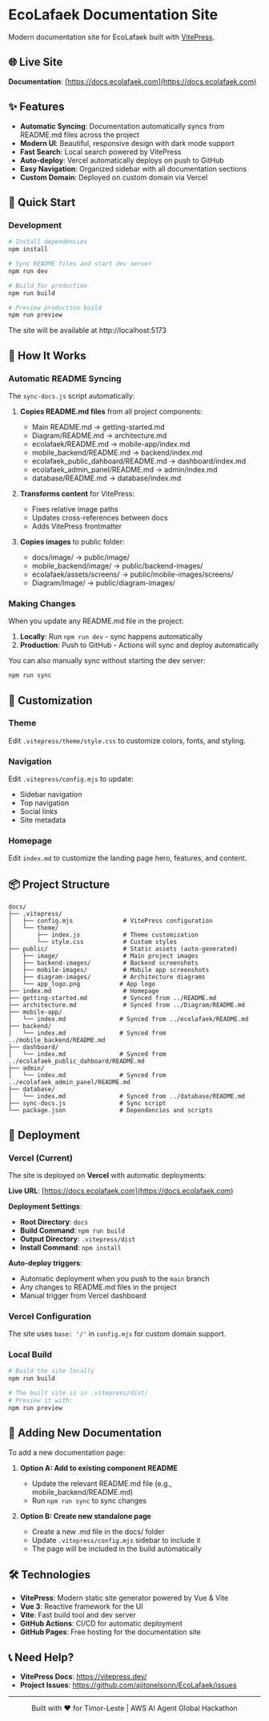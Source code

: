 # EcoLafaek Documentation Site

Modern documentation site for EcoLafaek built with [VitePress](https://vitepress.dev/).

## 🌐 Live Site

**Documentation**: [https://docs.ecolafaek.com](https://docs.ecolafaek.com)

## ✨ Features

- **Automatic Syncing**: Documentation automatically syncs from README.md files across the project
- **Modern UI**: Beautiful, responsive design with dark mode support
- **Fast Search**: Local search powered by VitePress
- **Auto-deploy**: Vercel automatically deploys on push to GitHub
- **Easy Navigation**: Organized sidebar with all documentation sections
- **Custom Domain**: Deployed on custom domain via Vercel

## 🚀 Quick Start

### Development

```bash
# Install dependencies
npm install

# Sync README files and start dev server
npm run dev

# Build for production
npm run build

# Preview production build
npm run preview
```

The site will be available at http://localhost:5173

## 📁 How It Works

### Automatic README Syncing

The `sync-docs.js` script automatically:

1. **Copies README.md files** from all project components:

   - Main README.md → getting-started.md
   - Diagram/README.md → architecture.md
   - ecolafaek/README.md → mobile-app/index.md
   - mobile_backend/README.md → backend/index.md
   - ecolafaek_public_dahboard/README.md → dashboard/index.md
   - ecolafaek_admin_panel/README.md → admin/index.md
   - database/README.md → database/index.md

2. **Transforms content** for VitePress:

   - Fixes relative image paths
   - Updates cross-references between docs
   - Adds VitePress frontmatter

3. **Copies images** to public folder:
   - docs/image/ → public/image/
   - mobile_backend/image/ → public/backend-images/
   - ecolafaek/assets/screens/ → public/mobile-images/screens/
   - Diagram/Image/ → public/diagram-images/

### Making Changes

When you update any README.md file in the project:

1. **Locally**: Run `npm run dev` - sync happens automatically
2. **Production**: Push to GitHub - Actions will sync and deploy automatically

You can also manually sync without starting the dev server:

```bash
npm run sync
```

## 🎨 Customization

### Theme

Edit `.vitepress/theme/style.css` to customize colors, fonts, and styling.

### Navigation

Edit `.vitepress/config.mjs` to update:

- Sidebar navigation
- Top navigation
- Social links
- Site metadata

### Homepage

Edit `index.md` to customize the landing page hero, features, and content.

## 📦 Project Structure

```
docs/
├── .vitepress/
│   ├── config.mjs              # VitePress configuration
│   └── theme/
│       ├── index.js            # Theme customization
│       └── style.css           # Custom styles
├── public/                     # Static assets (auto-generated)
│   ├── image/                  # Main project images
│   ├── backend-images/         # Backend screenshots
│   ├── mobile-images/          # Mobile app screenshots
│   ├── diagram-images/         # Architecture diagrams
│   └── app_logo.png           # App logo
├── index.md                    # Homepage
├── getting-started.md          # Synced from ../README.md
├── architecture.md             # Synced from ../Diagram/README.md
├── mobile-app/
│   └── index.md               # Synced from ../ecolafaek/README.md
├── backend/
│   └── index.md               # Synced from ../mobile_backend/README.md
├── dashboard/
│   └── index.md               # Synced from ../ecolafaek_public_dahboard/README.md
├── admin/
│   └── index.md               # Synced from ../ecolafaek_admin_panel/README.md
├── database/
│   └── index.md               # Synced from ../database/README.md
├── sync-docs.js               # Sync script
└── package.json               # Dependencies and scripts
```

## 🚀 Deployment

### Vercel (Current)

The site is deployed on **Vercel** with automatic deployments:

**Live URL**: [https://docs.ecolafaek.com](https://docs.ecolafaek.com)

**Deployment Settings**:

- **Root Directory**: `docs`
- **Build Command**: `npm run build`
- **Output Directory**: `.vitepress/dist`
- **Install Command**: `npm install`

**Auto-deploy triggers**:

- Automatic deployment when you push to the `main` branch
- Any changes to README.md files in the project
- Manual trigger from Vercel dashboard

### Vercel Configuration

The site uses `base: '/'` in `config.mjs` for custom domain support.

### Local Build

```bash
# Build the site locally
npm run build

# The built site is in .vitepress/dist/
# Preview it with:
npm run preview
```

## 📝 Adding New Documentation

To add a new documentation page:

1. **Option A: Add to existing component README**

   - Update the relevant README.md file (e.g., mobile_backend/README.md)
   - Run `npm run sync` to sync changes

2. **Option B: Create new standalone page**
   - Create a new .md file in the docs/ folder
   - Update `.vitepress/config.mjs` sidebar to include it
   - The page will be included in the build automatically

## 🛠️ Technologies

- **VitePress**: Modern static site generator powered by Vue & Vite
- **Vue 3**: Reactive framework for the UI
- **Vite**: Fast build tool and dev server
- **GitHub Actions**: CI/CD for automatic deployment
- **GitHub Pages**: Free hosting for the documentation site

## 📞 Need Help?

- **VitePress Docs**: https://vitepress.dev/
- **Project Issues**: https://github.com/ajitonelsonn/EcoLafaek/issues

---

<div align="center">
  <p>Built with ❤️ for Timor-Leste | AWS AI Agent Global Hackathon</p>
</div>
